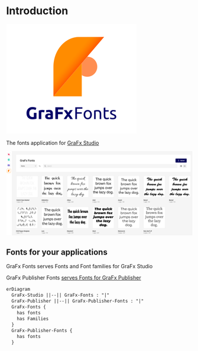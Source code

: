# Introduction

![applogo](../assets/CHILI_LOGOS_OK-07.svg)

The fonts application for [GraFx Studio](../GraFx-Studio/)

![asset](dashboard.png)

## Fonts for your applications

GraFx Fonts serves Fonts and Font families for GraFx Studio

GraFx Publisher Fonts [serves Fonts for GraFx Publisher](concepts/fonts-in-publisher/)

``` mermaid
erDiagram
  GraFx-Studio ||--|| GraFx-Fonts : "|"
  GraFx-Publisher ||--|| GraFx-Publisher-Fonts : "|"
  GraFx-Fonts {
  	has fonts
  	has Families
  }  
  GraFx-Publisher-Fonts {
  	has fonts
  }  
```